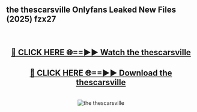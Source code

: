 <h2>the thescarsville Onlyfans Leaked New Files (2025) fzx27</h2>
<br>
<div align="center">
<h2><a href="https://mediafiles.top/the_thescarsville&ref=git" rel="nofollow">🔴 CLICK HERE 🌐==►► Watch the thescarsville</a></h2>
<h2><a href="https://mediafiles.top/the_thescarsville&ref=git" rel="nofollow">🔴 CLICK HERE 🌐==►► Download the thescarsville</a></h2>
<br>
<a href="https://mediafiles.top/the_thescarsville&ref=git" rel="nofollow" data-target="animated-image.originalLink"><img src="https://i.ibb.co.com/xMMVF88/686577567.gif" alt="the thescarsville" style="max-width: 100%; display: inline-block;" data-target="animated-image.originalImage"></a>
</div>
<br>
<br>